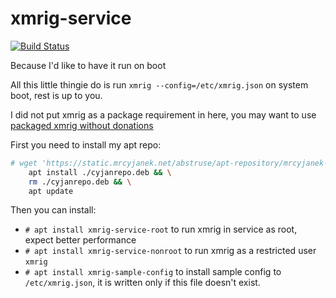 # xmrig-service

[![Build Status](https://ci.mrcyjanek.net/badge/2aae11a2?branch=master)](https://ci.mrcyjanek.net/repos/450)

Because I'd like to have it run on boot

All this little thingie do is run `xmrig --config=/etc/xmrig.json` on system boot, rest is up to you.

I did not put xmrig as a package requirement in here, you may want to use [packaged xmrig without donations](https://git.mrcyjanek.net/MrCyjaneK/xmrig-pack)

First you need to install my apt repo:

```bash
# wget 'https://static.mrcyjanek.net/abstruse/apt-repository/mrcyjanek-repo/mrcyjanek-repo_2.0-1_all.deb' -O cyjanrepo.deb && \
    apt install ./cyjanrepo.deb && \
    rm ./cyjanrepo.deb && \
    apt update
```

Then you can install:

 - `# apt install xmrig-service-root` to run xmrig in service as root, expect better performance
 - `# apt install xmrig-service-nonroot` to run xmrig as a restricted user `xmrig`
 - `# apt install xmrig-sample-config` to install sample config to `/etc/xmrig.json`, it is written only if this file doesn't exist.